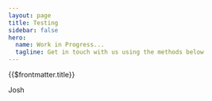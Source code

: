 ```yaml
---
layout: page
title: Testing
sidebar: false
hero:
  name: Work in Progress...
  tagline: Get in touch with us using the methods below
---
```


<script setup>
import GradientText from './components/GradientText.vue'
  </script>

{{$frontmatter.title}}

<GradientText from='#c31432' size='54px' to='#240b36'>Josh</GradientText>
